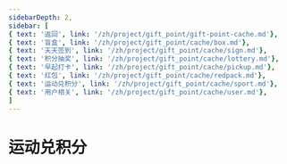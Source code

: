 ```yaml
---
sidebarDepth: 2,
sidebar: [
{ text: '返回', link: '/zh/project/gift_point/gift-point-cache.md'},
{ text: '盲盒', link: '/zh/project/gift_point/cache/box.md'},
{ text: '天天签到', link: '/zh/project/gift_point/cache/sign.md'},
{ text: '积分抽奖', link: '/zh/project/gift_point/cache/lottery.md'},
{ text: '早起打卡', link: '/zh/project/gift_point/cache/pickup.md'},
{ text: '红包', link: '/zh/project/gift_point/cache/redpack.md'},
{ text: '运动兑积分', link: '/zh/project/gift_point/cache/sport.md'},
{ text: '用户相关', link: '/zh/project/gift_point/cache/user.md'},
]
---
```


# 运动兑积分